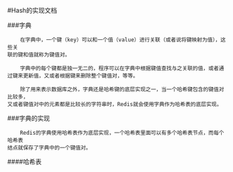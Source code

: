 #Hash的实现文档

###字典

        在字典中，一个键（key）可以和一个值（value）进行关联（或者说将键映射为值），这些关
    联的键和值就称为键值对。
        
        字典中的每个键都是独一无二的，程序可以在字典中根据键值查找与之关联的值，或者通过键来更新值，又或者根据键来删除整个键值对，等等。
        
        除了用来表示数据库之外，字典还是哈希键的底层实现之一，当一个哈希键包含的键值对比较多，
    又或者键值对中的元素都是比较长的字符串时，Redis就会使用字典作为哈希表的底层实现。
    
###字典的实现

        Redis的字典使用哈希表作为底层实现，一个哈希表里面可以有多个哈希表节点，而每个哈希表
    结点就保存了字典中的一个键值对。

####哈希表